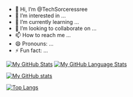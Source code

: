 - 👋 Hi, I’m @TechSorceressree
- 👀 I’m interested in ...
- 🌱 I’m currently learning ...
- 💞️ I’m looking to collaborate on ...
- 📫 How to reach me ...
- 😄 Pronouns: ...
- ⚡ Fun fact: ...

<!---
TechSorceressree/TechSorceressree is a ✨ special ✨ repository because its `README.md` (this file) appears on your GitHub profile.
You can click the Preview link to take a look at your changes.
--->
[![My GitHub Stats](https://github-readme-stats.vercel.app/api/?username=TechSorceressree&count_private=true&theme=tokyonight&showicons=true)]()
[![My GitHub Language Stats](https://github-readme-stats.vercel.app/api/top-langs/?username=TechSorceressree&langs_count=5&theme=tokyonight)]()



[![My GitHub stats](https://github-readme-stats.vercel.app/api?username=TechSorceressree&count_private=true&show_icons=true&theme=tokyonight)]()

[![Top Langs](https://github-readme-stats.vercel.app/api/top-langs/?username=TechSorceressree&theme=gruvbox)]()
